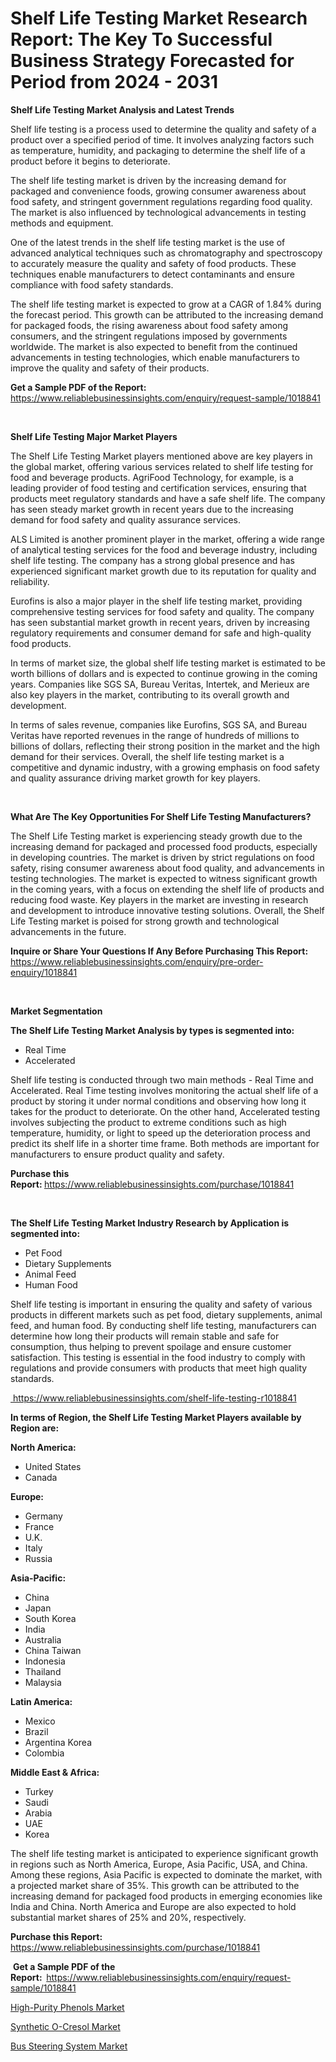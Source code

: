 <p><h1>Shelf Life Testing Market Research Report: The Key To Successful Business Strategy Forecasted for Period from 2024 - 2031</h1></p><p><strong>Shelf Life Testing Market Analysis and Latest Trends</strong></p>
<p><p>Shelf life testing is a process used to determine the quality and safety of a product over a specified period of time. It involves analyzing factors such as temperature, humidity, and packaging to determine the shelf life of a product before it begins to deteriorate.</p><p>The shelf life testing market is driven by the increasing demand for packaged and convenience foods, growing consumer awareness about food safety, and stringent government regulations regarding food quality. The market is also influenced by technological advancements in testing methods and equipment.</p><p>One of the latest trends in the shelf life testing market is the use of advanced analytical techniques such as chromatography and spectroscopy to accurately measure the quality and safety of food products. These techniques enable manufacturers to detect contaminants and ensure compliance with food safety standards.</p><p>The shelf life testing market is expected to grow at a CAGR of 1.84% during the forecast period. This growth can be attributed to the increasing demand for packaged foods, the rising awareness about food safety among consumers, and the stringent regulations imposed by governments worldwide. The market is also expected to benefit from the continued advancements in testing technologies, which enable manufacturers to improve the quality and safety of their products.</p></p>
<p><strong>Get a Sample PDF of the Report:&nbsp;</strong> <a href="https://www.reliablebusinessinsights.com/enquiry/request-sample/1018841">https://www.reliablebusinessinsights.com/enquiry/request-sample/1018841</a></p>
<p>&nbsp;</p>
<p><strong>Shelf Life Testing Major Market Players</strong></p>
<p><p>The Shelf Life Testing Market players mentioned above are key players in the global market, offering various services related to shelf life testing for food and beverage products. AgriFood Technology, for example, is a leading provider of food testing and certification services, ensuring that products meet regulatory standards and have a safe shelf life. The company has seen steady market growth in recent years due to the increasing demand for food safety and quality assurance services.</p><p>ALS Limited is another prominent player in the market, offering a wide range of analytical testing services for the food and beverage industry, including shelf life testing. The company has a strong global presence and has experienced significant market growth due to its reputation for quality and reliability.</p><p>Eurofins is also a major player in the shelf life testing market, providing comprehensive testing services for food safety and quality. The company has seen substantial market growth in recent years, driven by increasing regulatory requirements and consumer demand for safe and high-quality food products.</p><p>In terms of market size, the global shelf life testing market is estimated to be worth billions of dollars and is expected to continue growing in the coming years. Companies like SGS SA, Bureau Veritas, Intertek, and Merieux are also key players in the market, contributing to its overall growth and development.</p><p>In terms of sales revenue, companies like Eurofins, SGS SA, and Bureau Veritas have reported revenues in the range of hundreds of millions to billions of dollars, reflecting their strong position in the market and the high demand for their services. Overall, the shelf life testing market is a competitive and dynamic industry, with a growing emphasis on food safety and quality assurance driving market growth for key players.</p></p>
<p>&nbsp;</p>
<p><strong>What Are The Key Opportunities For Shelf Life Testing Manufacturers?</strong></p>
<p><p>The Shelf Life Testing market is experiencing steady growth due to the increasing demand for packaged and processed food products, especially in developing countries. The market is driven by strict regulations on food safety, rising consumer awareness about food quality, and advancements in testing technologies. The market is expected to witness significant growth in the coming years, with a focus on extending the shelf life of products and reducing food waste. Key players in the market are investing in research and development to introduce innovative testing solutions. Overall, the Shelf Life Testing market is poised for strong growth and technological advancements in the future.</p></p>
<p><strong>Inquire or Share Your Questions If Any Before Purchasing This Report:</strong> <a href="https://www.reliablebusinessinsights.com/enquiry/pre-order-enquiry/1018841">https://www.reliablebusinessinsights.com/enquiry/pre-order-enquiry/1018841</a></p>
<p>&nbsp;</p>
<p><strong>Market Segmentation</strong></p>
<p><strong>The Shelf Life Testing Market Analysis by types is segmented into:</strong></p>
<p><ul><li>Real Time</li><li>Accelerated</li></ul></p>
<p><p>Shelf life testing is conducted through two main methods - Real Time and Accelerated. Real Time testing involves monitoring the actual shelf life of a product by storing it under normal conditions and observing how long it takes for the product to deteriorate. On the other hand, Accelerated testing involves subjecting the product to extreme conditions such as high temperature, humidity, or light to speed up the deterioration process and predict its shelf life in a shorter time frame. Both methods are important for manufacturers to ensure product quality and safety.</p></p>
<p><strong>Purchase this Report:&nbsp;</strong><a href="https://www.reliablebusinessinsights.com/purchase/1018841">https://www.reliablebusinessinsights.com/purchase/1018841</a></p>
<p>&nbsp;</p>
<p><strong>The Shelf Life Testing Market Industry Research by Application is segmented into:</strong></p>
<p><ul><li>Pet Food</li><li>Dietary Supplements</li><li>Animal Feed</li><li>Human Food</li></ul></p>
<p><p>Shelf life testing is important in ensuring the quality and safety of various products in different markets such as pet food, dietary supplements, animal feed, and human food. By conducting shelf life testing, manufacturers can determine how long their products will remain stable and safe for consumption, thus helping to prevent spoilage and ensure customer satisfaction. This testing is essential in the food industry to comply with regulations and provide consumers with products that meet high quality standards.</p></p>
<p><a href="https://www.reliablebusinessinsights.com/shelf-life-testing-r1018841">&nbsp;https://www.reliablebusinessinsights.com/shelf-life-testing-r1018841</a></p>
<p><strong>In terms of Region, the Shelf Life Testing Market Players available by Region are:</strong></p>
<p>
    <p> <strong> North America: </strong>
        <ul>
            <li>United States</li>
            <li>Canada</li>
        </ul>
        </p> 
    <p> <strong> Europe: </strong>
        <ul>
            <li>Germany</li>
            <li>France</li>
            <li>U.K.</li>
            <li>Italy</li>
            <li>Russia</li>
        </ul>
        </p> 
    <p> <strong> Asia-Pacific: </strong>
        <ul>
            <li>China</li>
            <li>Japan</li>
            <li>South Korea</li>
            <li>India</li>
            <li>Australia</li>
            <li>China Taiwan</li>
            <li>Indonesia</li>
            <li>Thailand</li>
            <li>Malaysia</li>
        </ul>
        </p> 
    <p> <strong> Latin America: </strong>
        <ul>
            <li>Mexico</li>
            <li>Brazil</li>
            <li>Argentina Korea</li>
            <li>Colombia</li>
        </ul>
        </p> 
    <p> <strong> Middle East & Africa: </strong>
        <ul>
            <li>Turkey</li>
            <li>Saudi</li>
            <li>Arabia</li>
            <li>UAE</li>
            <li>Korea</li>
        </ul>
    </p>
    </p>
<p><p>The shelf life testing market is anticipated to experience significant growth in regions such as North America, Europe, Asia Pacific, USA, and China. Among these regions, Asia Pacific is expected to dominate the market, with a projected market share of 35%. This growth can be attributed to the increasing demand for packaged food products in emerging economies like India and China. North America and Europe are also expected to hold substantial market shares of 25% and 20%, respectively.</p></p>
<p><strong>Purchase this Report: </strong><a href="https://www.reliablebusinessinsights.com/purchase/1018841">https://www.reliablebusinessinsights.com/purchase/1018841</a></p>
<p>&nbsp;<strong>Get a Sample PDF of the Report:&nbsp;&nbsp;</strong><a href="https://www.reliablebusinessinsights.com/enquiry/request-sample/1018841">https://www.reliablebusinessinsights.com/enquiry/request-sample/1018841</a></p>
<p><strong></strong></p>
<p><p><a href="https://github.com/amapolalg/Market-Research-Report-List-1/blob/main/high-purity-phenols-market.md">High-Purity Phenols Market</a></p><p><a href="https://github.com/kumertitash/Market-Research-Report-List-1/blob/main/synthetic-o-cresol-market.md">Synthetic O-Cresol Market</a></p><p><a href="https://view.publitas.com/reportprime-1/global-bus-steering-system-market-size-share-analysis-by-product-type-by-application-by-region-forecasts-2024-2031/">Bus Steering System Market</a></p></p>